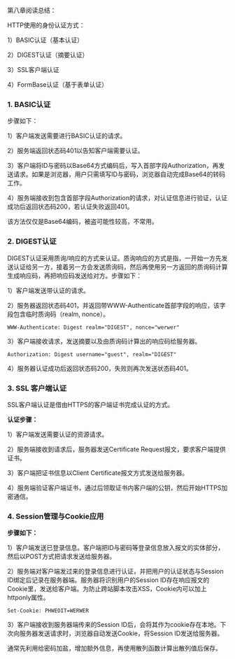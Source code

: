 第八章阅读总结：

HTTP使用的身份认证方式：

1）BASIC认证（基本认证）

2）DIGEST认证（摘要认证）

3）SSL客户端认证

4）FormBase认证（基于表单认证）

### 1. BASIC认证

步骤如下：

1）客户端发送需要进行BASIC认证的请求。

2）服务端返回状态码401以告知客户端需要认证。

3）客户端将ID与密码以Base64方式编码后，写入首部字段Authorization，再发送请求。如果是浏览器，用户只需填写ID与密码，浏览器自动完成Base64的转码工作。

4）服务端接收到包含首部字段Authorization的请求，对认证信息进行验证，认证成功后返回状态码200，若认证失败返回401。

该方法仅仅是Base64编码，被盗可能性较高，不常用。

### 2. DIGEST认证

DIGEST认证采用质询/响应的方式来认证。质询响应的方式是指，一开始一方先发送认证给另一方，接着另一方会发送质询码，然后再使用另一方返回的质询码计算生成响应码，再把响应码发送给对方。步骤如下：

1）客户端发送带认证的请求。

2）服务器返回状态码401，并返回带WWW-Authenticate首部字段的响应，该字段包含临时质询码（realm, nonce）。

```
WWW-Authenticate: Digest realm="DIGEST", nonce="werwer"
```

3）客户端接收请求，发送摘要以及由质询码计算出的响应码给服务器。

```
Authorization: Digest username="guest", realm="DIGEST"
```

4）服务器认证成功后返回状态码200，失败则再次发送状态码401。

### 3. SSL 客户端认证

SSL客户端认证是借由HTTPS的客户端证书完成认证的方式。

**认证步骤：**

1）客户端发送需要认证的资源请求。

2）服务端接收到请求后，服务器发送Certificate Request报文，要求客户端提供证书。

3）客户端把证书信息以Client Certificate报文方式发送给服务器。

4）服务端验证客户端证书，通过后领取证书内客户端的公钥，然后开始HTTPS加密通信。


### 4. Session管理与Cookie应用

**步骤如下：**

1）客户端发送已登录信息。客户端把ID与密码等登录信息放入报文的实体部分，然后以POST方式把请求发送给服务器。

2）服务端对客户端发过来的登录信息进行认证，并把用户的认证状态与Session ID绑定后记录在服务器端。服务器将识别用户的Session ID存在响应报文的Cookie里，发送给客户端。为防止跨站脚本攻击XSS，Cookie内可以加上httponly属性。

```
Set-Cookie: PHWEOIT=WERWER
```

3）客户端接收到服务器端传来的Session ID后，会将其作为cookie存在本地。下次向服务器发送请求时，浏览器自动发送Cookie，将Session ID发送给服务器。

通常先利用给密码加盐，增加额外信息，再使用散列函数计算出散列值后保存。

